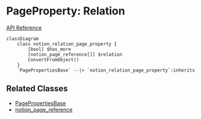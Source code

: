 # PageProperty: Relation

[API Reference](https://developers.notion.com/reference/page-property-values#relation)

```mermaid
classDiagram
    class notion_relation_page_property {
        [bool] $has_more
        [notion_page_reference[]] $relation
        ConvertFromObject()
    }
    `PagePropertiesBase` --|> `notion_relation_page_property`:inherits
```

## Related Classes

- [PagePropertiesBase](./00_pp_base.md)
- [notion_page_reference](../../Page/04_page_reference.md)
